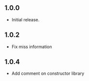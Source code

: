 ## 1.0.0

* Initial release.

## 1.0.2

* Fix miss information

## 1.0.4

* Add comment on constructor library
